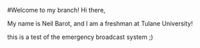#Welcome to my branch!
Hi there,

My name is Neil Barot, and I am a freshman at Tulane University!

this is a test of the emergency broadcast system ;)
